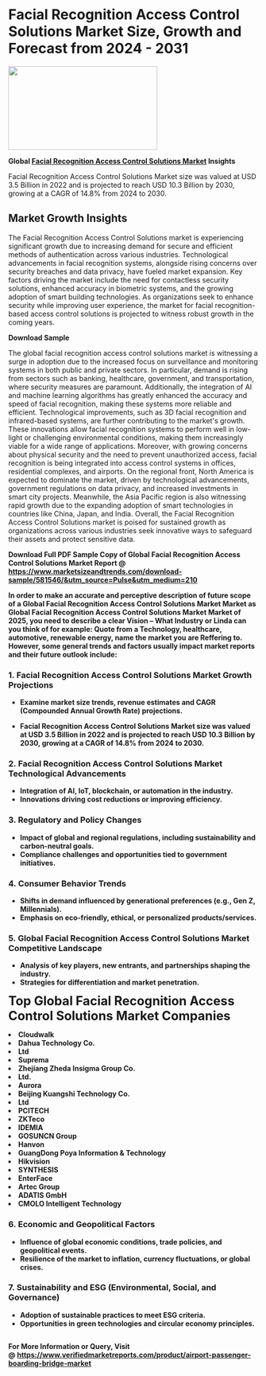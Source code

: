 <H1>Facial Recognition Access Control Solutions Market Size, Growth and Forecast from 2024 - 2031</H1><img class="aligncenter size-medium wp-image-584254" src="https://thirdeyenews.in/wp-content/uploads/2024/09/Global-Market-Research-300x168.jpeg" alt="" width="300" height="168" /><p><strong>Global&nbsp;<a href="https://www.marketsizeandtrends.com/download-sample/581546/&amp;utm_source=Pulse&amp;utm_medium=210">Facial Recognition Access Control Solutions Market</a> Insights</strong></p><p>Facial Recognition Access Control Solutions Market size was valued at USD 3.5 Billion in 2022 and is projected to reach USD 10.3 Billion by 2030, growing at a CAGR of 14.8% from 2024 to 2030.</p><p><h2>Market Growth Insights</h2> <p>The Facial Recognition Access Control Solutions market is experiencing significant growth due to increasing demand for secure and efficient methods of authentication across various industries. Technological advancements in facial recognition systems, alongside rising concerns over security breaches and data privacy, have fueled market expansion. Key factors driving the market include the need for contactless security solutions, enhanced accuracy in biometric systems, and the growing adoption of smart building technologies. As organizations seek to enhance security while improving user experience, the market for facial recognition-based access control solutions is projected to witness robust growth in the coming years.</p> <p><strong>Download Sample</strong></p> <p>The global facial recognition access control solutions market is witnessing a surge in adoption due to the increased focus on surveillance and monitoring systems in both public and private sectors. In particular, demand is rising from sectors such as banking, healthcare, government, and transportation, where security measures are paramount. Additionally, the integration of AI and machine learning algorithms has greatly enhanced the accuracy and speed of facial recognition, making these systems more reliable and efficient. Technological improvements, such as 3D facial recognition and infrared-based systems, are further contributing to the market's growth. These innovations allow facial recognition systems to perform well in low-light or challenging environmental conditions, making them increasingly viable for a wide range of applications. Moreover, with growing concerns about physical security and the need to prevent unauthorized access, facial recognition is being integrated into access control systems in offices, residential complexes, and airports. On the regional front, North America is expected to dominate the market, driven by technological advancements, government regulations on data privacy, and increased investments in smart city projects. Meanwhile, the Asia Pacific region is also witnessing rapid growth due to the expanding adoption of smart technologies in countries like China, Japan, and India. Overall, the Facial Recognition Access Control Solutions market is poised for sustained growth as organizations across various industries seek innovative ways to safeguard their assets and protect sensitive data.</p> <p><strong></p><p><span class=""><strong>Download Full PDF Sample Copy of Global Facial Recognition Access Control Solutions Market Report</strong> @ <a href="https://www.marketsizeandtrends.com/download-sample/581546/&amp;utm_source=Pulse&amp;utm_medium=210" target="_blank">https://www.marketsizeandtrends.com/download-sample/581546/&amp;utm_source=Pulse&amp;utm_medium=210</a></span></p><p>In order to make an accurate and perceptive description of future scope of a Global&nbsp;Facial Recognition Access Control Solutions Market Market as Global&nbsp;Facial Recognition Access Control Solutions Market Market of 2025, you need to describe a clear Vision &ndash; What Industry or Linda can you think of for example: Quote from a Technology, healthcare, automotive, renewable energy, name the market you are Reffering to. However, some general trends and factors usually impact market reports and their future outlook include:</p><h3>1.&nbsp;<strong>Facial Recognition Access Control Solutions Market Growth Projections</strong></h3><ul><li>Examine market size trends, revenue estimates and CAGR (Compounded Annual Growth Rate) projections.</li><li><p>Facial Recognition Access Control Solutions Market size was valued at USD 3.5 Billion in 2022 and is projected to reach USD 10.3 Billion by 2030, growing at a CAGR of 14.8% from 2024 to 2030.</p></li></ul><h3>2.&nbsp;<strong>Facial Recognition Access Control Solutions Market Technological Advancements</strong></h3><ul><li>Integration of AI, IoT, blockchain, or automation in the industry.</li><li>Innovations driving cost reductions or improving efficiency.</li></ul><h3>3.&nbsp;<strong>Regulatory and Policy Changes</strong></h3><ul><li>Impact of global and regional regulations, including sustainability and carbon-neutral goals.</li><li>Compliance challenges and opportunities tied to government initiatives.</li></ul><h3>4.&nbsp;<strong>Consumer Behavior Trends</strong></h3><ul><li>Shifts in demand influenced by generational preferences (e.g., Gen Z, Millennials).</li><li>Emphasis on eco-friendly, ethical, or personalized products/services.</li></ul><h3>5.&nbsp;<strong>Global Facial Recognition Access Control Solutions Market Competitive Landscape</strong></h3><ul><li>Analysis of key players, new entrants, and partnerships shaping the industry.</li><li>Strategies for differentiation and market penetration.</li></ul><p data-pm-slice="1 1 []"><span style="color: inherit; font-family: inherit; font-size: 25px;">Top Global Facial Recognition Access Control Solutions Market Companies</span></p><div class="" data-test-id=""><p><li>Cloudwalk</li><li> Dahua Technology Co.</li><li> Ltd</li><li> Suprema</li><li> Zhejiang Zheda Insigma Group Co.</li><li> Ltd.</li><li> Aurora</li><li> Beijing Kuangshi Technology Co.</li><li>Ltd</li><li> PCITECH</li><li> ZKTeco</li><li> IDEMIA</li><li> GOSUNCN Group</li><li> Hanvon</li><li> GuangDong Poya Information & Technology</li><li> Hikvision</li><li> SYNTHESIS</li><li> EnterFace</li><li> Artec Group</li><li> ADATIS GmbH</li><li> CMOLO Intelligent Technology</li></p></div><h3>6.&nbsp;<strong>Economic and Geopolitical Factors</strong></h3><ul><li>Influence of global economic conditions, trade policies, and geopolitical events.</li><li>Resilience of the market to inflation, currency fluctuations, or global crises.</li></ul><h3>7.&nbsp;<strong>Sustainability and ESG (Environmental, Social, and Governance)</strong></h3><ul><li>Adoption of sustainable practices to meet ESG criteria.</li><li>Opportunities in green technologies and circular economy principles.</li></ul><h2><strong style="font-size: 14px;">For More Information or Query, Visit @&nbsp;</strong><a style="background-color: #ffffff; font-size: 14px;" href="https://www.marketsizeandtrends.com/report/facial-recognition-access-control-solutions-market/" target="_blank">https://www.verifiedmarketreports.com/product/airport-passenger-boarding-bridge-market</a></h2>
